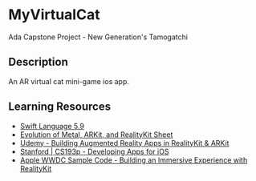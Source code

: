 # MyVirtualCat
Ada Capstone Project - New Generation's Tamogatchi

## Description
An AR virtual cat mini-game ios app.


## Learning Resources
  - [Swift Language 5.9 ](https://docs.swift.org/swift-book/documentation/the-swift-programming-language)
  - [Evolution of Metal, ARKit, and RealityKit Sheet](https://github.com/ynagatomo/evolution-Metal-ARKit-RealityKit-sheet)
  - [Udemy - Building Augmented Reality Apps in RealityKit & ARKit](https://www.udemy.com/course/building-augmented-reality-apps-in-realitykit-arkit/?utm_source=adwords&utm_medium=udemyads&utm_campaign=iOSDevelopment_v.PROF_la.EN_cc.US_ti.6292&utm_content=deal4584&utm_term=_._ag_82041647644_._ad_532070233830_._kw__._de_c_._dm__._pl__._ti_dsa-774930028289_._li_9033320_._pd__._&matchtype=&gclid=Cj0KCQjwiIOmBhDjARIsAP6YhSXlytl5SavyV_AX3SJe7oOxzieEC9mXwdN1ILjQLgb-zcU8ManqnLkaAtYJEALw_wcB)
  - [Stanford | CS193p - Developing Apps for iOS](https://cs193p.sites.stanford.edu/)
  - [Apple WWDC Sample Code - Building an Immersive Experience with RealityKit](https://developer.apple.com/documentation/realitykit/building_an_immersive_experience_with_realitykit)
